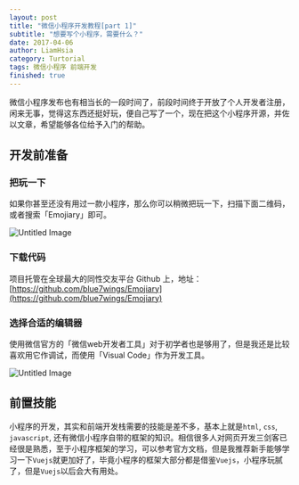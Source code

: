 ```yaml
---
layout: post
title: "微信小程序开发教程[part 1]"
subtitle: "想要写个小程序，需要什么？"
date: 2017-04-06
author: LiamHsia
category: Turtorial
tags: 微信小程序 前端开发
finished: true
---
```


微信小程序发布也有相当长的一段时间了，前段时间终于开放了个人开发者注册，闲来无事，觉得这东西还挺好玩，便自己写了一个，现在把这个小程序开源，并佐以文章，希望能够各位给予入门的帮助。

## 开发前准备
### 把玩一下
如果你甚至还没有用过一款小程序，那么你可以稍微把玩一下，扫描下面二维码，或者搜索「Emojiary」即可。

![Untitled Image](http://ooyc2y4k2.bkt.clouddn.com/5zXjn)

### 下载代码
项目托管在全球最大的同性交友平台 Github 上，地址：[https://github.com/blue7wings/Emojiary](https://github.com/blue7wings/Emojiary)

### 选择合适的编辑器
使用微信官方的「微信web开发者工具」对于初学者也是够用了，但是我还是比较喜欢用它作调试，而使用「Visual Code」作为开发工具。

![Untitled Image](http://ooyc2y4k2.bkt.clouddn.com/C6A9m)

## 前置技能
小程序的开发，其实和前端开发栈需要的技能是差不多，基本上就是`html`, `css`, `javascript`, 还有微信小程序自带的框架的知识。相信很多人对网页开发三剑客已经很是熟悉，至于小程序框架的学习，可以参考官方文档，但是我推荐新手能够学习一下`Vuejs`就更加好了，毕竟小程序的框架大部分都是借鉴`Vuejs`，小程序玩腻了，但是`Vuejs`以后会大有用处。
